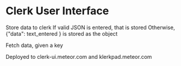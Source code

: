 # Clerk User Interface

Store data to clerk
If valid JSON is entered, that is stored
Otherwise, {"data": text_entered } is stored as the object

Fetch data, given a key

Deployed to clerk-ui.meteor.com and klerkpad.meteor.com
